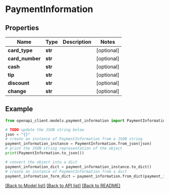 # PaymentInformation


## Properties

Name | Type | Description | Notes
------------ | ------------- | ------------- | -------------
**card_type** | **str** |  | [optional] 
**card_number** | **str** |  | [optional] 
**cash** | **str** |  | [optional] 
**tip** | **str** |  | [optional] 
**discount** | **str** |  | [optional] 
**change** | **str** |  | [optional] 

## Example

```python
from openapi_client.models.payment_information import PaymentInformation

# TODO update the JSON string below
json = "{}"
# create an instance of PaymentInformation from a JSON string
payment_information_instance = PaymentInformation.from_json(json)
# print the JSON string representation of the object
print(PaymentInformation.to_json())

# convert the object into a dict
payment_information_dict = payment_information_instance.to_dict()
# create an instance of PaymentInformation from a dict
payment_information_form_dict = payment_information.from_dict(payment_information_dict)
```
[[Back to Model list]](../README.md#documentation-for-models) [[Back to API list]](../README.md#documentation-for-api-endpoints) [[Back to README]](../README.md)


